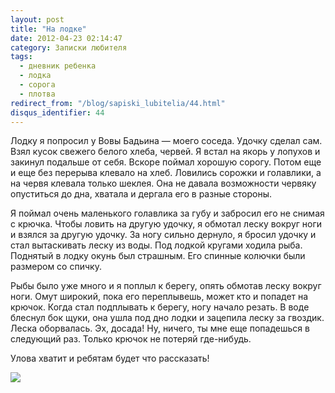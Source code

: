 ```yaml
---
layout: post
title: "На лодке"
date: 2012-04-23 02:14:47
category: Записки любителя
tags:
  - дневник ребенка
  - лодка
  - сорога
  - плотва
redirect_from: "/blog/sapiski_lubitelia/44.html"
disqus_identifier: 44
---
```

Лодку я попросил у Вовы Бадьина — моего соседа. Удочку сделал сам. Взял
кусок свежего белого хлеба, червей. Я встал на якорь у лопухов и закинул
подальше от себя. Вскоре поймал хорошую сорогу. Потом еще и еще без
перерыва клевало на хлеб. Ловились сорожки и голавлики, а на червя
клевала только шеклея. Она не давала возможности червяку опуститься до
дна, хватала и дергала его в разные стороны.

Я поймал очень маленького голавлика за губу и забросил его не снимая с
крючка. Чтобы ловить на другую удочку, я обмотал леску вокруг ноги и
взялся за другую удочку. За ногу сильно дернуло, я бросил удочку и стал
вытаскивать леску из воды. Под лодкой кругами ходила рыба. Поднятый в
лодку окунь был страшным. Его спинные колючки были размером со спичку.

Рыбы было уже много и я поплыл к берегу, опять обмотав леску вокруг
ноги. Омут широкий, пока его переплывешь, может кто и попадет на крючок.
Когда стал подплывать к берегу, ногу начало резать. В воде блеснул бок
щуки, она ушла под дно лодки и зацепила леску за гвоздик. Леска
оборвалась. Эх, досада! Ну, ничего, ты мне еще попадешься в следующий
раз. Только крючок не потеряй где-нибудь.

Улова хватит и ребятам будет что рассказать!

![](http://fishingguru.ru/uploads/images/00/00/01/2012/04/22/81ca17be63.jpg)
